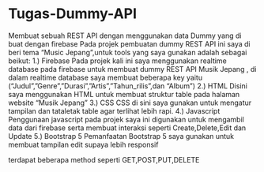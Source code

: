 # Tugas-Dummy-API
Membuat sebuah REST API dengan menggunakan data Dummy yang di buat dengan firebase
Pada projek pembuatan dummy REST API ini saya di beri tema “Music Jepang”,untuk tools yang saya gunakan adalah sebagai beikut:
1.)	Firebase
Pada projek kali ini saya menggunakan realtime database pada firebase untuk membuat dummy REST API Musik Jepang , di dalam realtime database saya membuat beberapa key yaitu (“Judul”,”Genre”,”Durasi”,”Artis”,”Tahun_rilis”,dan “Album”) 
2.)	HTML 
Disini saya menggunakan HTML untuk membuat struktur table pada halaman website “Musik Jepang”
3.)	CSS
CSS di sini saya gunakan untuk mengatur tampilan dan tataletak table agar terlihat lebih rapi.
4.)	Javascript
Penggunaan javascript pada projek saya ini digunakan untuk mengambil data dari firebase serta membuat interaksi seperti Create,Delete,Edit dan Update
5.)	Bootstrap 5 
Pemanfaatan Bootstrap 5 saya gunakan untuk membuat tampilan edit supaya lebih responsif

 terdapat beberapa method seperti GET,POST,PUT,DELETE 
